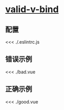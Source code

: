 # [valid-v-bind](https://eslint.vuejs.org/rules/valid-v-bind.html)

## 配置

<<< ./.eslintrc.js

## 错误示例

<<< ./bad.vue

## 正确示例

<<< ./good.vue
